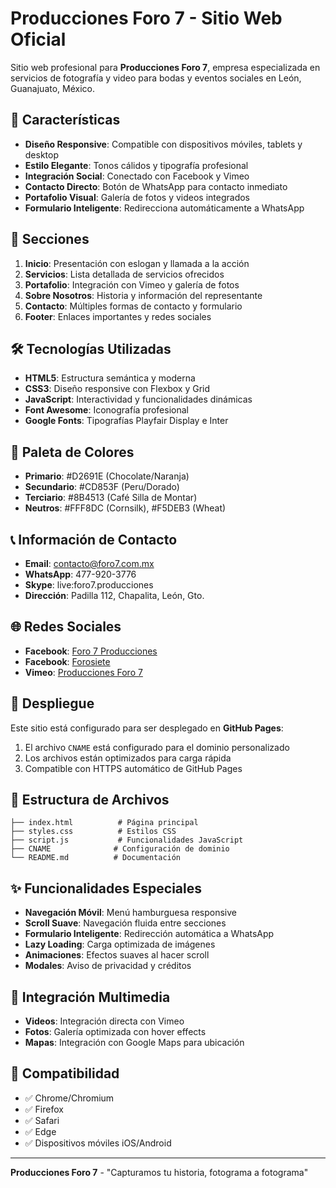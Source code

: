 # Producciones Foro 7 - Sitio Web Oficial

Sitio web profesional para **Producciones Foro 7**, empresa especializada en servicios de fotografía y video para bodas y eventos sociales en León, Guanajuato, México.

## 🎯 Características

- **Diseño Responsive**: Compatible con dispositivos móviles, tablets y desktop
- **Estilo Elegante**: Tonos cálidos y tipografía profesional
- **Integración Social**: Conectado con Facebook y Vimeo
- **Contacto Directo**: Botón de WhatsApp para contacto inmediato
- **Portafolio Visual**: Galería de fotos y videos integrados
- **Formulario Inteligente**: Redirecciona automáticamente a WhatsApp

## 📱 Secciones

1. **Inicio**: Presentación con eslogan y llamada a la acción
2. **Servicios**: Lista detallada de servicios ofrecidos
3. **Portafolio**: Integración con Vimeo y galería de fotos
4. **Sobre Nosotros**: Historia y información del representante
5. **Contacto**: Múltiples formas de contacto y formulario
6. **Footer**: Enlaces importantes y redes sociales

## 🛠️ Tecnologías Utilizadas

- **HTML5**: Estructura semántica y moderna
- **CSS3**: Diseño responsive con Flexbox y Grid
- **JavaScript**: Interactividad y funcionalidades dinámicas
- **Font Awesome**: Iconografía profesional
- **Google Fonts**: Tipografías Playfair Display e Inter

## 🎨 Paleta de Colores

- **Primario**: #D2691E (Chocolate/Naranja)
- **Secundario**: #CD853F (Peru/Dorado)
- **Terciario**: #8B4513 (Café Silla de Montar)
- **Neutros**: #FFF8DC (Cornsilk), #F5DEB3 (Wheat)

## 📞 Información de Contacto

- **Email**: contacto@foro7.com.mx
- **WhatsApp**: 477-920-3776
- **Skype**: live:foro7.producciones
- **Dirección**: Padilla 112, Chapalita, León, Gto.

## 🌐 Redes Sociales

- **Facebook**: [Foro 7 Producciones](https://www.fb.com/foro7producciones)
- **Facebook**: [Forosiete](https://www.fb.com/forosiete)
- **Vimeo**: [Producciones Foro 7](https://vimeo.com/produccionesforo7)

## 🚀 Despliegue

Este sitio está configurado para ser desplegado en **GitHub Pages**:

1. El archivo `CNAME` está configurado para el dominio personalizado
2. Los archivos están optimizados para carga rápida
3. Compatible con HTTPS automático de GitHub Pages

## 📂 Estructura de Archivos

```
├── index.html          # Página principal
├── styles.css          # Estilos CSS
├── script.js           # Funcionalidades JavaScript
├── CNAME              # Configuración de dominio
└── README.md          # Documentación
```

## ✨ Funcionalidades Especiales

- **Navegación Móvil**: Menú hamburguesa responsive
- **Scroll Suave**: Navegación fluida entre secciones
- **Formulario Inteligente**: Redirección automática a WhatsApp
- **Lazy Loading**: Carga optimizada de imágenes
- **Animaciones**: Efectos suaves al hacer scroll
- **Modales**: Aviso de privacidad y créditos

## 🎥 Integración Multimedia

- **Videos**: Integración directa con Vimeo
- **Fotos**: Galería optimizada con hover effects
- **Mapas**: Integración con Google Maps para ubicación

## 📱 Compatibilidad

- ✅ Chrome/Chromium
- ✅ Firefox
- ✅ Safari
- ✅ Edge
- ✅ Dispositivos móviles iOS/Android

---

**Producciones Foro 7** - "Capturamos tu historia, fotograma a fotograma"